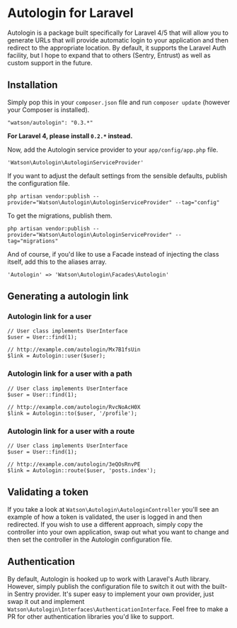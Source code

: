 Autologin for Laravel
=====================

Autologin is a package built specifically for Laravel 4/5 that will allow you to generate URLs that will provide automatic login to your application and then redirect to the appropriate location. By default, it supports the Laravel Auth facility, but I hope to expand that to others (Sentry, Entrust) as well as custom support in the future.



## Installation

Simply pop this in your `composer.json` file and run `composer update` (however your Composer is installed).

```
"watson/autologin": "0.3.*"
```

**For Laravel 4, please install `0.2.*` instead.**

Now, add the Autologin service provider to your `app/config/app.php` file.

`'Watson\Autologin\AutologinServiceProvider'`

If you want to adjust the default settings from the sensible defaults, publish the configuration file.

`php artisan vendor:publish --provider="Watson\Autologin\AutologinServiceProvider" --tag="config"`

To get the migrations, publish them.

`php artisan vendor:publish --provider="Watson\Autologin\AutologinServiceProvider" --tag="migrations"`

And of course, if you'd like to use a Facade instead of injecting the class itself, add this to the aliases array.

`'Autologin' => 'Watson\Autologin\Facades\Autologin'`

## Generating a autologin link

### Autologin link for a user

	// User class implements UserInterface
	$user = User::find(1);

	// http://example.com/autologin/Mx7B1fsUin
    $link = Autologin::user($user);

### Autologin link for a user with a path

    // User class implements UserInterface
    $user = User::find(1);

    // http://example.com/autologin/RvcNoAcH0X
	$link = Autologin::to($user, '/profile');

### Autologin link for a user with a route

    // User class implements UserInterface
    $user = User::find(1);

    // http://example.com/autologin/3eQOsRnvPE
    $link = Autologin::route($user, 'posts.index');

## Validating a token

If you take a look at `Watson\Autologin\AutologinController` you'll see an example of how a token is validated, the user is logged in and then redirected. If you wish to use a different approach, simply copy the controller into your own application, swap out what you want to change and then set the controller in the Autologin configuration file.

## Authentication

By default, Autologin is hooked up to work with Laravel's Auth library. However, simply publish the configuration file to switch it out with the built-in Sentry provider. It's super easy to implement your own provider, just swap it out and implement `Watson\Autologin\Interfaces\AuthenticationInterface`. Feel free to make a PR for other authentication libraries you'd like to support.